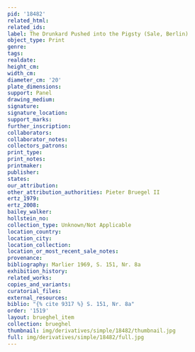 ```yaml
---
pid: '18482'
related_html: 
related_ids: 
label: The Drunkard Pushed into the Pigsty (Sale, Berlin)
object_type: Print
genre: 
tags: 
realdate: 
height_cm: 
width_cm: 
diameter_cm: '20'
plate_dimensions: 
support: Panel
drawing_medium: 
signature: 
signature_location: 
support_marks: 
further_inscription: 
collaborators: 
collaborator_notes: 
collectors_patrons: 
print_type: 
print_notes: 
printmaker: 
publisher: 
states: 
our_attribution: 
other_attribution_authorities: Pieter Bruegel II
ertz_1979: 
ertz_2008: 
bailey_walker: 
hollstein_no: 
collection_type: Unknown/Not Applicable
location_country: 
location_city: 
location_collection: 
location_or_most_recent_sale_notes: 
provenance: 
bibliography: Marlier 1969, S. 151, Nr. 8a
exhibition_history: 
related_works: 
copies_and_variants: 
curatorial_files: 
external_resources: 
biblio: "{% cite 9317 %} S. 151, Nr. 8a"
order: '1519'
layout: brueghel_item
collection: brueghel
thumbnail: img/derivatives/simple/18482/thumbnail.jpg
full: img/derivatives/simple/18482/full.jpg
---
```


